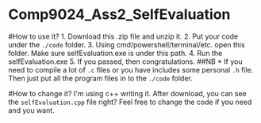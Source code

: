 # Comp9024_Ass2_SelfEvaluation
#How to use it?
    1. Download this .zip file and unzip it.
    2. Put your code under the `./code` folder.
    3. Using cmd/powershell/terminal/etc. open this folder. Make sure selfEvaluation.exe is under this path.
    4. Run the selfEvaluation.exe
    5. If you passed, then congratulations.
##NB
    * If you need to compile a lot of `.c` files or you have includes some personal `.h` file. Then just put all the program files in to the `./code` folder.

#How to change it?
    I'm using c++ writing it. After download, you can see the `selfEvaluation.cpp` file right? Feel free to change the code if you need and you want.
